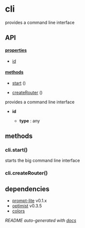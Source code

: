 # cli


provides a command line interface



## API

#### [properties](#cli-properties)

  - [id](#cli-properties-id)


#### [methods](#cli-methods)

  - [start](#cli-methods-start) ()

  - [createRouter](#cli-methods-createRouter) ()



provides a command line interface

- **id** 

  - **type** : any



<a name="cli-methods"></a> 

## methods 

<a name="cli-methods-start"></a> 

### cli.start()

starts the big command line interface

<a name="cli-methods-createRouter"></a> 

### cli.createRouter()





## dependencies 
- [prompt-lite](http://npmjs.org/package/prompt-lite) v0.1.x
- [optimist](http://npmjs.org/package/optimist) v0.3.5
- [colors](http://npmjs.org/package/colors)


*README auto-generated with [docs](https://github.com/bigcompany/resources/tree/master/docs)*